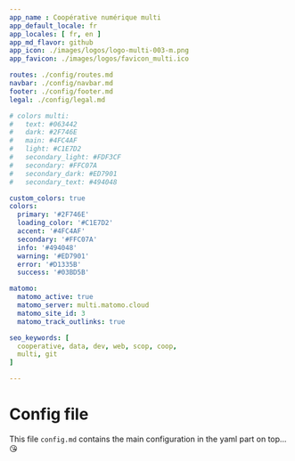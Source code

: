 ```yaml
---
app_name : Coopérative numérique multi
app_default_locale: fr
app_locales: [ fr, en ]
app_md_flavor: github
app_icon: ./images/logos/logo-multi-003-m.png
app_favicon: ./images/logos/favicon_multi.ico

routes: ./config/routes.md
navbar: ./config/navbar.md
footer: ./config/footer.md
legal: ./config/legal.md

# colors multi:
#   text: #063442
#   dark: #2F746E
#   main: #4FC4AF
#   light: #C1E7D2
#   secondary_light: #FDF3CF
#   secondary: #FFC07A
#   secondary_dark: #ED7901
#   secondary_text: #494048

custom_colors: true
colors:
  primary: '#2F746E'
  loading_color: '#C1E7D2'
  accent: '#4FC4AF'
  secondary: '#FFC07A'
  info: '#494048'
  warning: '#ED7901'
  error: '#D1335B'
  success: '#03BD5B'

matomo: 
  matomo_active: true
  matomo_server: multi.matomo.cloud
  matomo_site_id: 3
  matomo_track_outlinks: true

seo_keywords: [
  cooperative, data, dev, web, scop, coop,
  multi, git
]

---
```



# Config file

This file `config.md` contains the main configuration in the yaml part on top... :kissing_heart:
